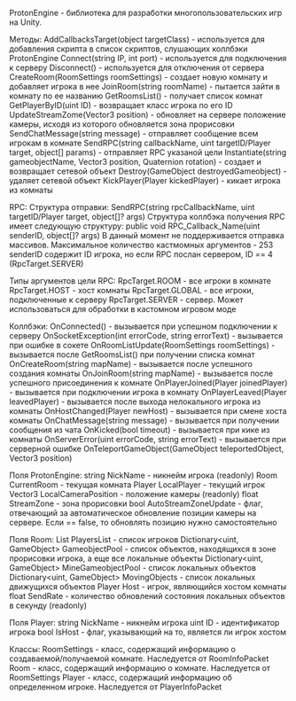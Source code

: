 ProtonEngine - библиотека для разработки многопользовательских игр на Unity.

Методы:
AddCallbacksTarget(object targetClass) - используется для добавления скрипта в список скриптов, слушающих коллбэки ProtonEngine
Connect(string IP, int port) - используется для подключения к серверу
Disconnect() - используется для отключения от сервера
CreateRoom(RoomSettings roomSettings) - создает новую комнату и добавляет игрока в нее
JoinRoom(string roomName) - пытается зайти в комнату по ее названию
GetRoomsList() - получает список комнат
GetPlayerByID(uint ID) - возвращает класс игрока по его ID
UpdateStreamZome(Vector3 position) - обновляет на сервере положение камеры, исходя из которого обновляется зона прорисовки
SendChatMessage(string message) - отправляет сообщение всем игрокам в комнате
SendRPC(string callbackName, uint targetID/Player target, object[] params) - отправляет RPC указаной цели
Instantiate(string gameobjectName, Vector3 position, Quaternion rotation) - создает и возвращает сетевой объект
Destroy(GameObject destroyedGameobject) - удаляет сетевой объект
KickPlayer(Player kickedPlayer) - кикает игрока из комнаты 

RPC:
Структура отправки:
SendRPC(string rpcCallbackName, uint targetID/Player target, object[]? args)
Структура коллбэка получения RPC имеет следующую структуру:
public void RPC_Callback_Name(uint senderID, object[]? args)
В данный момент не поддерживается отправка массивов.
Максимальное количество кастмомных аргументов - 253
senderID содержит ID игрока, но если RPC послан сервером, ID == 4 (RpcTarget.SERVER)

Типы аргументов цели RPC:
RpcTarget.ROOM - все игроки в комнате
RpcTarget.HOST - хост комнаты
RpcTarget.GLOBAL - все игроки, подключенные к серверу
RpcTarget.SERVER - сервер. Может использоваться для обработки в кастомном игровом моде

Коллбэки:
OnConnected() - вызывается при успешном подключении к серверу
OnSocketException(int errorCode, string errorText) - вызывается при ошибке в сокете
OnRoomListUpdate(RoomSettings roomSettings) - вызывается после GetRoomsList() при получении списка комнат
OnCreateRoom(string mapName) - вызывается после успешного создания комнаты
OnJoinRoom(string mapName) - вызывается после успешного присоединения к комнате
OnPlayerJoined(Player joinedPlayer) - вызывается при подключении игрока в комнату
OnPlayerLeaved(Player leavedPlayer) - вызывается после выхода нелокального игрока из комнаты
OnHostChanged(Player newHost) - вызывается при смене хоста комнаты
OnChatMessage(string message) - вызывается при получении сообщения из чата
OnKicked(bool timeout) - вызывается при кике из комнаты
OnServerError(uint errorCode, string errorText) - вызывается при серверной ошибке
OnTeleportGameObject(GameObject teleportedObject, Vector3 position)

Поля ProtonEngine:
string NickName - никнейм игрока (readonly)
Room CurrentRoom - текущая комната
Player LocalPlayer - текущий игрок
Vector3 LocalCameraPosition - положение камеры (readonly)
float StreamZone - зона прорисовки
bool AutoStreamZoneUpdate - флаг, отвечающий за автоматическое обновление позиции камеры на сервере. Если == false, то обновлять позицию нужно самостоятельно

Поля Room:
List<Player> PlayersList - список игроков
Dictionary<uint, GameObject> GameobjectPool - список объектов, находящихся в зоне прорисовки игрока, а еще все локальные объекты
Dictionary<uint, GameObject> MineGameobjectPool - список локальных объектов
Dictionary<uint, GameObject> MovingObjects - список локальных движущихся объектов
Player Host - игрок, являющийся хостом комнаты
float SendRate - количество обновлений состояния локальных объектов в секунду (readonly)

Поля Player:
string NickName - никнейм игрока
uint ID - идентификатор игрока
bool IsHost - флаг, указывающий на то, является ли игрок хостом

Классы:
RoomSettings - класс, содержащий информацию о создаваемой/получаемой комнате. Наследуется от RoomInfoPacket
Room - класс, содержащий информацию о комнате. Наследуется от RoomSettings
Player - класс, содержащий информацию об определенном игроке. Наследуется от PlayerInfoPacket
